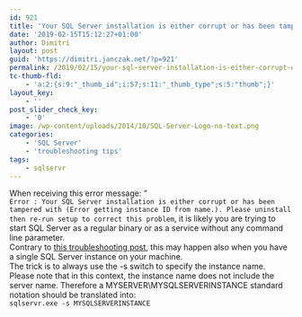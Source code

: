 ```yaml
---
id: 921
title: 'Your SQL Server installation is either corrupt or has been tampered with'
date: '2019-02-15T15:12:27+01:00'
author: Dimitri
layout: post
guid: 'https://dimitri.janczak.net/?p=921'
permalink: /2019/02/15/your-sql-server-installation-is-either-corrupt-or-has-been-tampered-with/
tc-thumb-fld:
    - 'a:2:{s:9:"_thumb_id";i:57;s:11:"_thumb_type";s:5:"thumb";}'
layout_key:
    - ''
post_slider_check_key:
    - '0'
image: /wp-content/uploads/2014/10/SQL-Server-Logo-no-text.png
categories:
    - 'SQL Server'
    - 'troubleshooting tips'
tags:
    - sqlservr
---
```


When receiving this error message: ”  
`Error : Your SQL Server installation is either corrupt or has been tampered with (Error getting instance ID from name.). Please uninstall then re-run setup to correct this problem`, it is likely you are trying to start SQL Server as a regular binary or as a service without any command line parameter.  
Contrary to [this troubleshooting post](<http://Error : Your SQL Server installation is either corrupt or has been tampered with (Error getting instance ID from name.). Please uninstall then re-run setup to correct this problem>), this may happen also when you have a single SQL Server instance on your machine.  
The trick is to always use the -s switch to specify the instance name.  
Please note that in this context, the instance name does not include the server name. Therefore a MYSERVER\\MYSQLSERVERINSTANCE standard notation should be translated into:  
`sqlservr.exe -s MYSQLSERVERINSTANCE`